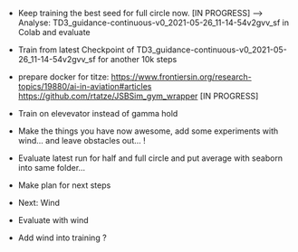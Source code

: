 - Keep training the best seed for full circle now. [IN PROGRESS] 
--> Analyse: TD3_guidance-continuous-v0_2021-05-26_11-14-54v2gvv_sf in Colab and evaluate

- Train from latest Checkpoint of TD3_guidance-continuous-v0_2021-05-26_11-14-54v2gvv_sf for another 10k steps


- prepare docker for titze: https://www.frontiersin.org/research-topics/19880/ai-in-aviation#articles
https://github.com/rtatze/JSBSim_gym_wrapper [IN PROGRESS]

- Train on elevevator instead of gamma hold 


- Make the things you have now awesome, add some experiments with wind... and leave obstacles out... !

- Evaluate latest run for half and full circle and put average with seaborn into same folder...



- Make plan for next steps

- Next: Wind
- Evaluate with wind
- Add wind into training ? 